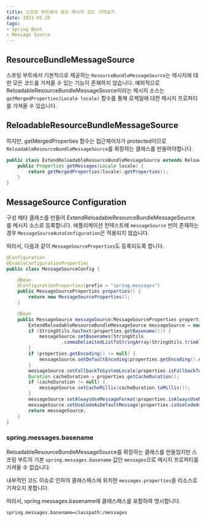 ```yaml
---
title: 스프링 부트에서 모든 메시지 코드 가져오기
date: 2021-01-25
tags:
- Spring Boot
- Message Source
---
```


## ResourceBundleMessageSource
스프링 부트에서 기본적으로 제공하는 `ResourceBundleMessageSource`는 메시지에 대한 모든 코드를 가져올 수 있는 기능이 존재하지 않습니다. 예외적으로 ReloadableResourceBundleMessageSource이라는 메시지 소스는 `getMergedProperties(Locale locale)` 함수를 통해 로케일에 대한 메시지 프로퍼티를 가져올 수 있습니다.

## ReloadableResourceBundleMessageSource
하지만, getMergedProperties 함수는 접근제어자가 protected이므로 `ReloadableResourceBundleMessageSource`를 확장하는 클래스를 만들어야합니다.

```java
public class ExtendReloadableResourceBundleMessageSource extends ReloadableResourceBundleMessageSource {
    public Properties getMessages(Locale locale) {
        return getMergedProperties(locale).getProperties();
    }
}
```

## MessageSource Configuration
구성 메타 클래스를 만들어 ExtendReloadableResourceBundleMessageSource를 메시지 소스로 등록합니다. 애플리케이션 컨텍스트에 `messageSource` 빈이 존재하는 경우 `MessageSourceAutoConfiguration`은 적용되지 않습니다.

따라서, 다음과 같이 `MessageSourceProperties`도 등록되도록 합니다.

```java
@Configuration
@EnableConfigurationProperties
public class MessageSourceConfig {

    @Bean
    @ConfigurationProperties(prefix = "spring.messages")
    public MessageSourceProperties properties() {
        return new MessageSourceProperties();
    }

    @Bean
    public MessageSource messageSource(MessageSourceProperties properties) {
        ExtendReloadableResourceBundleMessageSource messageSource = new ExtendReloadableResourceBundleMessageSource();
        if (StringUtils.hasText(properties.getBasename())) {
            messageSource.setBasenames(StringUtils
                    .commaDelimitedListToStringArray(StringUtils.trimAllWhitespace(properties.getBasename())));
        }
        if (properties.getEncoding() != null) {
            messageSource.setDefaultEncoding(properties.getEncoding().name());
        }
        messageSource.setFallbackToSystemLocale(properties.isFallbackToSystemLocale());
        Duration cacheDuration = properties.getCacheDuration();
        if (cacheDuration != null) {
            messageSource.setCacheMillis(cacheDuration.toMillis());
        }
        messageSource.setAlwaysUseMessageFormat(properties.isAlwaysUseMessageFormat());
        messageSource.setUseCodeAsDefaultMessage(properties.isUseCodeAsDefaultMessage());
        return messageSource;
    }
}
```

### spring.messages.basename
ReloadableResourceBundleMessageSource를 확장하는 클래스를 만들었지만 스프링 부트의 기본 `spring.messages.basename` 값인 `messages`으로 메시지 프로퍼티를 가져올 수 없습니다.

내부적인 코드 이슈로 인하여 클래스패스에 위치한 `messages.properties`을 리소스로 가져오지 못합니다.

따라서, spring.messages.basename에 클래스패스를 포함하여 명시합니다.

```properties
spring.messages.basename=classpath:/messages
```

